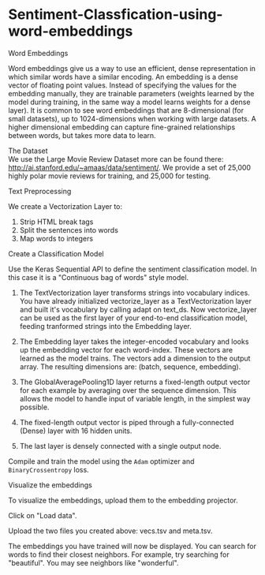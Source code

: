 # Sentiment-Classfication-using-word-embeddings

Word Embeddings

Word embeddings give us a way to use an efficient, dense representation in which similar words have a similar encoding. An embedding is a dense vector of floating point values. Instead of specifying the values for the embedding manually, they are trainable parameters (weights learned by the model during training, in the same way a model learns weights for a dense layer). It is common to see word embeddings that are 8-dimensional (for small datasets), up to 1024-dimensions when working with large datasets. A higher dimensional embedding can capture fine-grained relationships between words, but takes more data to learn.


The Dataset  
We use the  Large Movie Review Dataset more can be found there: http://ai.stanford.edu/~amaas/data/sentiment/. We provide a set of 25,000 highly polar movie reviews for training, and 25,000 for testing. 

Text Preprocessing

We create a Vectorization Layer to:
1. Strip HTML break tags
2. Split the sentences into words
3. Map words to integers

Create a Classification Model

Use the Keras Sequential API to define the sentiment classification model. In this case it is a "Continuous bag of words" style model.

1. The TextVectorization layer transforms strings into vocabulary indices. You have already initialized vectorize_layer as a TextVectorization layer and built it's vocabulary by calling adapt on text_ds. Now vectorize_layer can be used as the first layer of your end-to-end classification model, feeding tranformed strings into the Embedding layer.

2. The Embedding layer takes the integer-encoded vocabulary and looks up the embedding vector for each word-index. These vectors are learned as the model trains. The vectors add a dimension to the output array. The resulting dimensions are: (batch, sequence, embedding).

3. The GlobalAveragePooling1D layer returns a fixed-length output vector for each example by averaging over the sequence dimension. This allows the model to handle input of variable length, in the simplest way possible.

4. The fixed-length output vector is piped through a fully-connected (Dense) layer with 16 hidden units.

5. The last layer is densely connected with a single output node.

Compile and train the model using the `Adam` optimizer and `BinaryCrossentropy` loss. 

Visualize the embeddings

To visualize the embeddings, upload them to the embedding projector.

Click on "Load data".

Upload the two files you created above: vecs.tsv and meta.tsv.

The embeddings you have trained will now be displayed. You can search for words to find their closest neighbors. For example, try searching for "beautiful". You may see neighbors like "wonderful".


